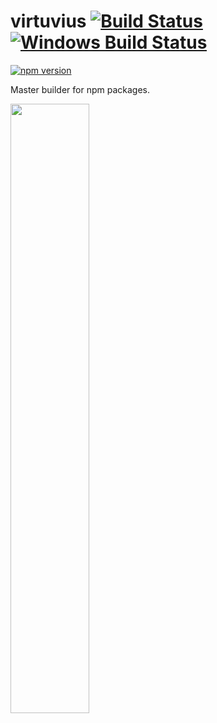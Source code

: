 # virtuvius [![Build Status](https://travis-ci.org/thomashuston/vitruvius.svg?branch=master)](https://travis-ci.org/thomashuston/vitruvius) [![Windows Build Status](https://ci.appveyor.com/api/projects/status/5prw8lfj8vvetdp7/branch/master?svg=true)](https://ci.appveyor.com/project/thomashuston/vitruvius/branch/master)
 [![npm version](https://badge.fury.io/js/vitruvius.svg)](http://badge.fury.io/js/vitruvius)

 Master builder for npm packages.

<img src="./docs/img/virtuvius.jpg" style="width: 50%;" />
